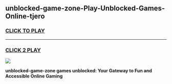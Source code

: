 
## unblocked-game-zone-Play-Unblocked-Games-Online-tjero
<h3>
<a href="https://premium76.site?title=unblocked-game-zone&ref=24A">CLICK TO PLAY</a></h3>
<hr>

<h3>
<a href="https://premium76.site?title=unblocked-game-zone&ref=24A">CLICK 2 PLAY</a>
  
</h3>

<a href="https://premium76.site?title=unblocked-game-zone&ref=24A"><img src="https://clearcache.store/games.png"></a>


**unblocked-game-zone games unblocked: Your Gateway to Fun and Accessible Online Gaming**
